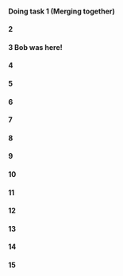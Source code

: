 #### Doing task 1 (Merging together)
#### 2
#### 3 Bob was here!
#### 4
#### 5
#### 6
#### 7
#### 8
#### 9
#### 10
#### 11
#### 12
#### 13
#### 14
#### 15
